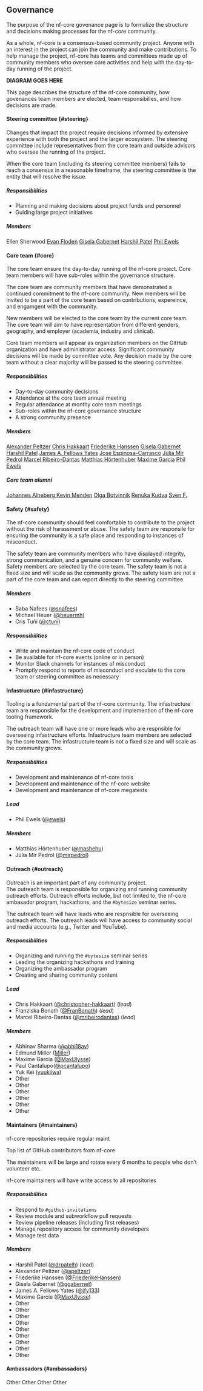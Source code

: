 ## Governance

The purpose of the nf-core govenance page is to formalize the structure and decisions making processes for the nf-core community.

As a whole, nf-core is a consensus-based community project.
Anyone with an interest in the project can join the community and make contributions.
To help manage the project, nf-core has teams and committees made up of community members who oversee core activities and help with the day-to-day running of the project.

**DIAGRAM GOES HERE**

This page describes the structure of the nf-core community, how govenances team members are elected, team responsibilies, and how decisions are made. 

#### Steering committee {#steering}

Changes that impact the project require decisions informed by extensive experience with both the project and the larger ecosystem. The steering committee include representatives from the core team and outside advisors who oversee the running of the project. 


When the core team (including its steering committee members) fails to reach a consensus in a reasonable timeframe, the steering committee is the entity that will resolve the issue.

##### Responsibilities

- Planning and making decisions about project funds and personnel
- Guiding large project initiatives

##### Members

<a class="btn btn-light rounded-pill"><i aria-hidden="true"></i>Ellen Sherwood</a>
<a class="btn btn-light rounded-pill" href="https://github.com/evanfloden"><i aria-hidden="true"></i>Evan Floden</a>
<a class="btn btn-light rounded-pill" href="https://github.com/ggabernet"><i aria-hidden="true"></i>Gisela Gabernet</a>
<a class="btn btn-light rounded-pill" href="https://github.com/drpatelh"><i aria-hidden="true"></i>Harshil Patel</a>
<a class="btn btn-light rounded-pill" href="https://github.com/ewels"><i aria-hidden="true"></i>Phil Ewels</a>

#### Core team {#core}

The core team ensure the day-to-day running of the nf-core project. Core team members will have sub-roles within the governance structure.

The core team are community members that have demonstrated a continued commitment to the nf-core community. New members will be invited to be a part of the core team based on contributions, expereince, and engamgent with the community.

New members will be elected to the core team by the current core team.
The core team will aim to have representation from different genders, geography, and employer (academia, industry and clinical).

Core team members will appear as organization members on the GitHub organization and have administrator access.
Significant community decisions will be made by committee vote.
Any decision made by the core team without a clear majority will be passed to the steering committee.

##### Responsibilities

- Day-to-day community decisions
- Attendance at the core team annual meeting
- Regular attendance at monthy core team meetings
- Sub-roles within the nf-core governance structure
- A strong community presence

##### Members

<a class="btn btn-light rounded-pill" href="https://github.com/apeltzer"><i aria-hidden="true"></i>Alexander Peltzer</a>
<a class="btn btn-light rounded-pill" href="https://github.com/christopher-hakkaart"><i aria-hidden="true"></i>Chris Hakkaart</a>
<a class="btn btn-light rounded-pill" href="https://github.com/FriederikeHanssen"><i aria-hidden="true"></i>Friederike Hanssen</a>
<a class="btn btn-light rounded-pill" href="https://github.com/ggabernet"><i aria-hidden="true"></i>Gisela Gabernet</a>
<a class="btn btn-light rounded-pill" href="https://github.com/drpatelh"><i aria-hidden="true"></i>Harshil Patel</a>
<a class="btn btn-light rounded-pill" href="https://github.com/jfy133"><i aria-hidden="true"></i>James A. Fellows Yates</a>
<a class="btn btn-light rounded-pill" href="https://github.com/JoseEspinosa"><i aria-hidden="true"></i>Jose Espinosa-Carrasco</a>
<a class="btn btn-light rounded-pill" href="https://github.com/mirpedrol"><i aria-hidden="true"></i>Júlia Mir Pedrol</a>
<a class="btn btn-light rounded-pill" href="https://github.com/mribeirodantas"><i aria-hidden="true"></i>Marcel Ribeiro-Dantas</a>
<a class="btn btn-light rounded-pill" href="https://github.com/mashehu"><i aria-hidden="true"></i>Matthias Hörtenhuber</a>
<a class="btn btn-light rounded-pill" href="https://github.com/MaxUlysse"><i aria-hidden="true"></i>Maxime Garcia</a>
<a class="btn btn-light rounded-pill" href="https://github.com/ewels"><i aria-hidden="true"></i>Phil Ewels</a>

##### Core team alumni

<a class="btn btn-light rounded-pill" href="https://github.com/alneberg"><i aria-hidden="true"></i>Johannes Alneberg </a>
<a class="btn btn-light rounded-pill" href="https://github.com/KevinMenden"><i aria-hidden="true"></i>Kevin Menden</a>
<a class="btn btn-light rounded-pill" href="https://github.com/olgabot"><i aria-hidden="true"></i>Olga Botvinnik</a>
<a class="btn btn-light rounded-pill" href="https://github.com/renbot-bio"><i aria-hidden="true"></i>Renuka Kudva</a>
<a class="btn btn-light rounded-pill" href="https://github.com/sven1103"><i aria-hidden="true"></i>Sven F.</a>

#### Safety {#safety}

The nf-core community should feel comfortable to contribute to the project without the risk of harassment or abuse.
The safety team are responsile for ensuring the community is a safe place and responding to instances of misconduct.

The safety team are community members who have displayed integrity, strong communication, and a genuine concern for community welfare.
Safety members are selected by the core team.
The safety team is not a fixed size and will scale as the community grows.
The safety team are not a part of the core team and can report directly to the steering committee.

##### Members

- Saba Nafees ([@snafees](https://github.com/snafees))
- Michael Heuer ([@heuermh](https://github.com/heuermh))
- Cris Tuñí ([@ctuni](https://github.com/ctuni))

##### Responsibilities

- Write and maintain the nf-core code of conduct
- Be available for nf-core events (online or in person)
- Monitor Slack channels for instances of misconduct
- Promptly respond to reports of misconduct and esculate to the core team or steering committee as necessary

#### Infastructure {#infastructure}

Tooling is a fundamental part of the nf-core community.
The infastructure team are responsible for the development and implemention of the nf-core tooling framework.

The outreach team will have one or more leads who are respnsible for overseeing infastructure efforts.
Infastructure team members are selected by the core team.
The infastructure team is not a fixed size and will scale as the community grows.

##### Responsibilities

- Development and maintenance of nf-core tools
- Development and maintenance of the nf-core website
- Development and maintenance of nf-core megatests

##### Lead

- Phil Ewels ([@ewels](https://github.com/ewels))

##### Members

- Matthias Hörtenhuber ([@mashehu](https://github.com/mashehu))
- Júlia Mir Pedrol ([@mirpedrol](https://github.com/mirpedrol))

#### Outreach {#outreach}

Outreach is an important part of any community project.  
The outreach team is responsible for organizing and running community outreach efforts.
Outreach efforts include, but not limited to, the nf-core ambasador program, hackathons, and the `#bytesize` seminar series.

The outreach team will have leads who are respnsible for overseeing outreach efforts.
The outreach leads will have access to community social and media accounts (e.g., Twitter and YouTube).

##### Responsibilities

- Organizing and running the `#bytesize` seminar series
- Leading the organizing hackathons and training
- Organizing the ambassador program
- Creating and sharing community content

##### Lead

- Chris Hakkaart ([@christopher-hakkaart](https://github.com/christopher-hakkaart)) (_lead_)
- Franziska Bonath ([@FranBonath](https://github.com/FranBonath)) (_lead_)
- Marcel Ribeiro-Dantas ([@mribeirodantas](https://github.com/mribeirodantas)) (_lead_)

##### Members

- Abhinav Sharma ([@abhi18av](https://github.com/abhi18av))
- Edmund Miller ([Miller](https://github.com/Miller))
- Maxime Garcia ([@MaxUlysse](https://github.com/MaxUlysse))
- Paul Cantalupo([@pcantalupo](https://github.com/pcantalupo))
- Yuk Kei ([yuukiiwa](https://github.com/yuukiiwa))
- Other
- Other
- Other
- Other
- Other
- Other

#### Maintainers {#maintainers}

nf-core repositories require regular maint

Top list of GitHub contributors from nf-core

The maintainers will be large and rotate every 6 months to people who don’t volunteer etc.

nf-core maintainers will have write access to all repositories

##### Responsibilities

- Respond to `#github-invitations`
- Review module and subworkflow pull requests
- Review pipeline releases (including first releases)
- Manage repository access for community developers
- Manage test data

##### Members

- Harshil Patel ([@drpatelh](https://github.com/drpatelh)) (lead)
- Alexander Peltzer ([@apeltzer](https://github.com/apeltzer))
- Friederike Hanssen ([@FriederikeHanssen](https://github.com/FriederikeHanssen))
- Gisela Gabernet ([@ggabernet](https://github.com/ggabernet))
- James A. Fellows Yates ([@jfy133](https://github.com/jfy133))
- Maxime Garcia ([@MaxUlysse](https://github.com/MaxUlysse))
- Other
- Other
- Other
- Other
- Other
- Other
- Other
- Other
- Other

#### Ambassadors {#ambassadors}

Other
Other
Other
Other